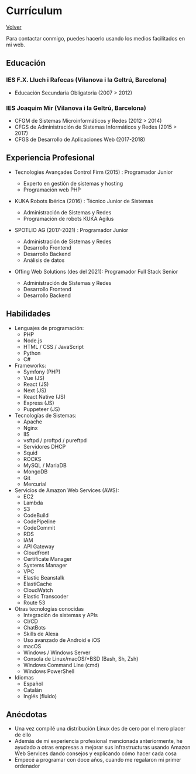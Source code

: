 # Currículum

[Volver](README.md)

Para contactar conmigo, puedes hacerlo usando los medios facilitados en mi web.

## Educación

### IES F.X. Lluch i Rafecas (Vilanova i la Geltrú, Barcelona)

- Educación Secundaria Obligatoria (2007 > 2012)

### IES Joaquim Mir (Vilanova i la Geltrú, Barcelona)

- CFGM de Sistemas Microinformáticos y Redes (2012 > 2014)
- CFGS de Administración de Sistemas Informáticos y Redes (2015 > 2017)
- CFGS de Desarrollo de Aplicaciones Web (2017-2018)

## Experiencia Profesional

- Tecnologies Avançades Control Firm (2015) : Programador Junior
  - Experto en gestión de sistemas y hosting
  - Programación web PHP

- KUKA Robots Ibérica (2016) : Técnico Junior de Sistemas
  - Administración de Sistemas y Redes
  - Programación de robots KUKA Agilus

- SPOTLIO AG (2017-2021) : Programador Junior
  - Administración de Sistemas y Redes
  - Desarrollo Frontend
  - Desarrollo Backend
  - Análisis de datos

- Offing Web Solutions (des del 2021): Programador Full Stack Senior
  - Administración de Sistemas y Redes
  - Desarrollo Frontend
  - Desarrollo Backend

## Habilidades

- Lenguajes de programación:
  - PHP
  - Node.js
  - HTML / CSS / JavaScript
  - Python
  - C#
- Frameworks:
  - Symfony (PHP)
  - Vue (JS)
  - React (JS)
  - Next (JS)
  - React Native (JS)
  - Express (JS)
  - Puppeteer (JS)
- Tecnologías de Sistemas:
  - Apache
  - Nginx
  - IIS
  - vsftpd / proftpd / pureftpd
  - Servidores DHCP
  - Squid
  - ROCKS
  - MySQL / MariaDB
  - MongoDB
  - Git
  - Mercurial
- Servicios de Amazon Web Services (AWS):
  - EC2
  - Lambda
  - S3
  - CodeBuild
  - CodePipeline
  - CodeCommit
  - RDS
  - IAM
  - API Gateway
  - Cloudfront
  - Certificate Manager
  - Systems Manager
  - VPC
  - Elastic Beanstalk
  - ElastiCache
  - CloudWatch
  - Elastic Transcoder
  - Route 53
- Otras tecnologías conocidas
  - Integración de sistemas y APIs
  - CI/CD
  - ChatBots
  - Skills de Alexa
  - Uso avanzado de Android e iOS
  - macOS
  - Windows / Windows Server
  - Consola de Linux/macOS/*BSD (Bash, Sh, Zsh)
  - Windows Command Line (cmd)
  - Windows PowerShell
- Idiomas
  - Español
  - Catalán
  - Inglés (fluido)

## Anécdotas

- Una vez compilé una distribución Linux des de cero por el mero placer de ello
- Además de mi experiencia profesional mencionada anteriormente, he ayudado a otras empresas a mejorar sus infrastructuras usando Amazon Web Services dando consejos y explicando cómo hacer cada cosa
- Empecé a programar con doce años, cuando me regalaron mi primer ordenador
